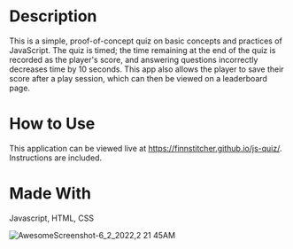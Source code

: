 # Description

This is a simple, proof-of-concept quiz on basic concepts and practices of JavaScript. The quiz is timed; the time remaining at the end of the quiz is recorded as the player's score, and answering questions incorrectly decreases time by 10 seconds. This app also allows the player to save their score after a play session, which can then be viewed on a leaderboard page.

# How to Use

This application can be viewed live at https://finnstitcher.github.io/js-quiz/. Instructions are included.

# Made With

Javascript, HTML, CSS

![AwesomeScreenshot-6_2_2022,2 21 45AM](https://user-images.githubusercontent.com/104468624/171599392-ed27beb1-3671-4bd2-bef0-ccc16d07f3e3.gif)

